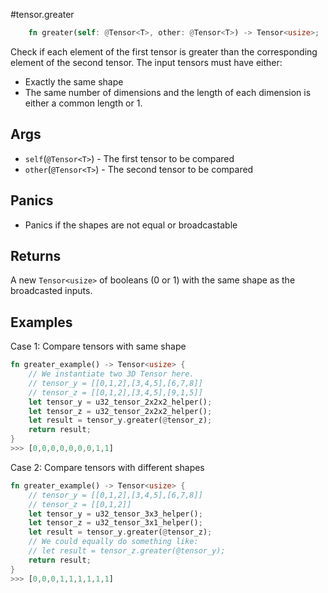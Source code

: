#tensor.greater

```rust
    fn greater(self: @Tensor<T>, other: @Tensor<T>) -> Tensor<usize>;
```

Check if each element of the first tensor is greater than the corresponding element of the second tensor.
The input tensors must have either:
* Exactly the same shape
* The same number of dimensions and the length of each dimension is either a common length or 1.

## Args

* `self`(`@Tensor<T>`) - The first tensor to be compared
* `other`(`@Tensor<T>`) - The second tensor to be compared

## Panics

* Panics if the shapes are not equal or broadcastable

## Returns

A new `Tensor<usize>` of booleans (0 or 1) with the same shape as the broadcasted inputs.

## Examples

Case 1: Compare tensors with same shape

```rust
fn greater_example() -> Tensor<usize> {
    // We instantiate two 3D Tensor here.
    // tensor_y = [[0,1,2],[3,4,5],[6,7,8]]
    // tensor_z = [[0,1,2],[3,4,5],[9,1,5]]
    let tensor_y = u32_tensor_2x2x2_helper();
    let tensor_z = u32_tensor_2x2x2_helper();
    let result = tensor_y.greater(@tensor_z);
    return result;
}
>>> [0,0,0,0,0,0,0,1,1]
```

Case 2: Compare tensors with different shapes

```rust
fn greater_example() -> Tensor<usize> {
    // tensor_y = [[0,1,2],[3,4,5],[6,7,8]]
    // tensor_z = [[0,1,2]]
    let tensor_y = u32_tensor_3x3_helper();
    let tensor_z = u32_tensor_3x1_helper();
    let result = tensor_y.greater(@tensor_z);
    // We could equally do something like:
    // let result = tensor_z.greater(@tensor_y);
    return result;
}
>>> [0,0,0,1,1,1,1,1,1]
```
